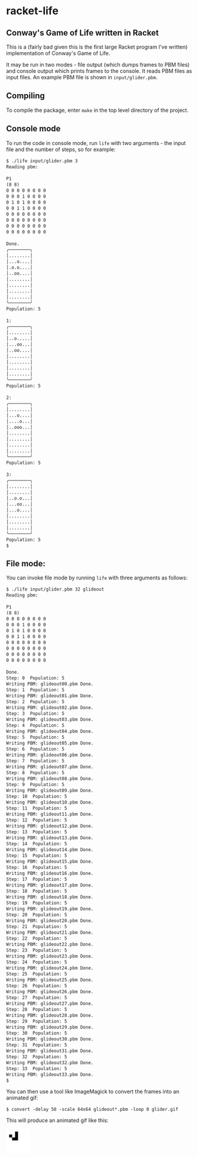 # racket-life
## Conway's Game of Life written in Racket

This is a (fairly bad given this is the first large Racket program I've written) implementation of Conway's Game of Life.

It may be run in two modes - file output (which dumps frames to PBM files) and console output which prints frames to the console.  It reads PBM files as input files.  An example PBM file is shown in `input/glider.pbm`.

## Compiling

To compile the package, enter `make` in the top level directory of the project.

## Console mode

To run the code in console mode, run `life` with two arguments - the input file and the number of steps, so for example:

```
$ ./life input/glider.pbm 3
Reading pbm:

P1
(8 8)
0 0 0 0 0 0 0 0 
0 0 0 1 0 0 0 0 
0 1 0 1 0 0 0 0 
0 0 1 1 0 0 0 0 
0 0 0 0 0 0 0 0 
0 0 0 0 0 0 0 0 
0 0 0 0 0 0 0 0 
0 0 0 0 0 0 0 0 

Done.
╭────────╮
│........│
│...o....│
│.o.o....│
│..oo....│
│........│
│........│
│........│
│........│
╰────────╯
Population: 5

1:
╭────────╮
│........│
│..o.....│
│...oo...│
│..oo....│
│........│
│........│
│........│
│........│
╰────────╯
Population: 5

2:
╭────────╮
│........│
│...o....│
│....o...│
│..ooo...│
│........│
│........│
│........│
│........│
╰────────╯
Population: 5

3:
╭────────╮
│........│
│........│
│..o.o...│
│...oo...│
│...o....│
│........│
│........│
│........│
╰────────╯
Population: 5
$
```

## File mode:

You can invoke file mode by running `life` with three arguments as follows:

```
$ ./life input/glider.pbm 32 glideout
Reading pbm:

P1
(8 8)
0 0 0 0 0 0 0 0 
0 0 0 1 0 0 0 0 
0 1 0 1 0 0 0 0 
0 0 1 1 0 0 0 0 
0 0 0 0 0 0 0 0 
0 0 0 0 0 0 0 0 
0 0 0 0 0 0 0 0 
0 0 0 0 0 0 0 0 

Done.
Step: 0  Population: 5
Writing PBM: glideout00.pbm Done.
Step: 1  Population: 5
Writing PBM: glideout01.pbm Done.
Step: 2  Population: 5
Writing PBM: glideout02.pbm Done.
Step: 3  Population: 5
Writing PBM: glideout03.pbm Done.
Step: 4  Population: 5
Writing PBM: glideout04.pbm Done.
Step: 5  Population: 5
Writing PBM: glideout05.pbm Done.
Step: 6  Population: 5
Writing PBM: glideout06.pbm Done.
Step: 7  Population: 5
Writing PBM: glideout07.pbm Done.
Step: 8  Population: 5
Writing PBM: glideout08.pbm Done.
Step: 9  Population: 5
Writing PBM: glideout09.pbm Done.
Step: 10  Population: 5
Writing PBM: glideout10.pbm Done.
Step: 11  Population: 5
Writing PBM: glideout11.pbm Done.
Step: 12  Population: 5
Writing PBM: glideout12.pbm Done.
Step: 13  Population: 5
Writing PBM: glideout13.pbm Done.
Step: 14  Population: 5
Writing PBM: glideout14.pbm Done.
Step: 15  Population: 5
Writing PBM: glideout15.pbm Done.
Step: 16  Population: 5
Writing PBM: glideout16.pbm Done.
Step: 17  Population: 5
Writing PBM: glideout17.pbm Done.
Step: 18  Population: 5
Writing PBM: glideout18.pbm Done.
Step: 19  Population: 5
Writing PBM: glideout19.pbm Done.
Step: 20  Population: 5
Writing PBM: glideout20.pbm Done.
Step: 21  Population: 5
Writing PBM: glideout21.pbm Done.
Step: 22  Population: 5
Writing PBM: glideout22.pbm Done.
Step: 23  Population: 5
Writing PBM: glideout23.pbm Done.
Step: 24  Population: 5
Writing PBM: glideout24.pbm Done.
Step: 25  Population: 5
Writing PBM: glideout25.pbm Done.
Step: 26  Population: 5
Writing PBM: glideout26.pbm Done.
Step: 27  Population: 5
Writing PBM: glideout27.pbm Done.
Step: 28  Population: 5
Writing PBM: glideout28.pbm Done.
Step: 29  Population: 5
Writing PBM: glideout29.pbm Done.
Step: 30  Population: 5
Writing PBM: glideout30.pbm Done.
Step: 31  Population: 5
Writing PBM: glideout31.pbm Done.
Step: 32  Population: 5
Writing PBM: glideout32.pbm Done.
Step: 33  Population: 5
Writing PBM: glideout33.pbm Done.
$ 
```

You can then use a tool like ImageMagick to convert the frames into an animated gif:

```
$ convert -delay 50 -scale 64x64 glideout*.pbm -loop 0 glider.gif
```

This will produce an animated gif like this:

![example animation](images/glider.gif)


